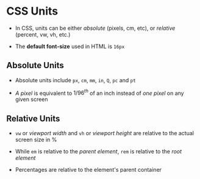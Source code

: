 # CSS Units

- In CSS, units can be either *absolute* (pixels, cm, etc), or *relative* (percent,
vw, vh, etc.)

- The **default font-size** used in HTML is `16px`

## Absolute Units

- Absolute units include `px`, `cm`, `mm`, `in`, `Q`, `pc` and `pt`

- *A pixel* is equivalent to $1/96^{th}$ of an inch instead of *one pixel* on
any given screen

## Relative Units

- `vw` or *viewport width* and `vh` or *viewport height* are relative to the
actual screen size in %

- While `em` is relative to the *parent element*, `rem` is relative to the *root*
*element*

- Percentages are relative to the element's parent container
